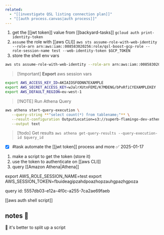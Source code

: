 ```yaml
---
related:
  - "[[investigate QSL listing connection plan]]"
  - "[[auth process.canvas|auth process]]"
---
```


1. get the [[jwt token]] value from [[backyard-tasks]] `gcloud auth print-identity-token`
2. `assume` the role with [[aws CLI]] 
	 `aws sts assume-role-with-web-identity --role-arn arn:aws:iam::008583020256:role/qsl-boost-gcp-role --role-session-name test --web-identity-token $GCP_TOKEN`
3. store the shell env vars 
```bash
aws sts assume-role-with-web-identity --role-arn arn:aws:iam::008583020256:role/qsl-boost-gcp-role --role-session-name test --web-identity-token $GCP_TOKEN
```

> [!important] **Export** aws session vars
> 
```bash
export AWS_ACCESS_KEY_ID=AKIAIOSFODNN7EXAMPLE                   
export AWS_SECRET_ACCESS_KEY=wJalrXUtnFEMI/K7MDENG/bPxRfiCYEXAMPLEKEY
export AWS_DEFAULT_REGION=eu-west-1
```

> [!NOTE] Run Athena Query
```bash
aws athena start-query-execution \
   --query-string **"select count(*) from tablename;"** \
   --result-configuration OutputLocation=s3://superb-flamingo-dev-athena/qsl-boost-gcp-role/ \
   --output text
```

> [!todo] Get results
>  `aws athena get-query-results --query-execution-id $query_id`


- [x] #task automate the [[jwt token]] process and more ✅ 2025-01-17

1. make a script to get the token (store it)
2. use the token to authenticate on [[aws CLI]]
3. query [[Amazon Athena|Athena]]

export AWS_ROLE_SESSION_NAME=test
export AWS_SESSION_TOKEN=fbuideagipzahdpoazhopzauhgpazhgpoza

query id: 5557db03-e12a-4f0c-a255-7ca2ae69faeb

[[aws auth shell script]]

## notes 📔

📔 it's better to split up a script